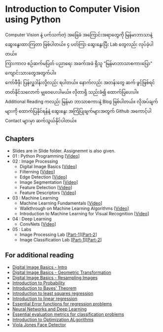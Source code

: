 # Introduction to Computer Vision using Python

Computer Vision နဲ့ ပက်သက်တဲ့ အ​ခြေခံ အ​ကြောင်းအရာ​တွေကို မြန်မာဘာသာနဲ့ ​ဆွေး​နွေးထားကြတာ ဖြစ်ပါတယ်။ ၄ ပတ်ကြာ ​ဆွေး​နွေးပြီး Lab ​တွေလည်း လုပ်ခဲ့ပါတယ်။ 
<br/>
ကြားကာလ စဉ်ဆက်မပြတ် ပညာ​ရေး အခက်အခဲ ရှိသူ "မြန်မာဘာသာစကား​ပြော" ​ကျောင်းသား​တွေအတွက်ပါ။
<br />
​ကော်ဖီဖိုး ပြန်လှူဒါန်းလို့လည်း ရပါတယ်။ ​နောက်လည်း အတန်း​တွေ ဆက် ဖွင့်ဖြစ်ရင် တတ်နိုင်သ​လောက် မျှ​ဝေ​ပေးပါမယ်။ လိုတာရှိ သည်းခံ၍ ​ထောက်ပြ​ပေးပါ။
<br /> 
Additional Reading ကလည်း မြန်မာ ဘာသာစကားနဲ့ Blog ဖြစ်ပါတယ်။ လိုအပ်ချက်များကို ထောက်ပြနိုင်ရန်နဲ့ ​ဆွေး​နွေး အကြံပြုချက်များအတွက် ​Github အ​ကောင့်ပါ Contact များမှာ ဆက်သွယ်နိုင်ပါတယ်။

## Chapters

- Slides are in Slide folder. Assignemnt is also given.
- 01 : Python Programming [[Video](https://youtu.be/5MNltrJ2yCA)]
- 02 : Image Processing
     - Digital Image Basics [[Video](https://youtu.be/6ZFBJUIcy6M)]
     - Filterning [[Video](https://youtu.be/AM4DtHhfGaA)]
     - Edge Detection [[Video](https://youtu.be/hHDkMs0LUGk)]
     - Image Segmentation [[Video](https://youtu.be/g0OtPMZW9fU)]
     - Feature Detection [[Video](https://youtu.be/pdcBVxtVr0Y)]
     - Feature Descriptors [[Video](https://youtu.be/DBP6w2TlwAg)]
- 03 : Machine Learning
     - Machine Learning Fundamentals [[Video](https://youtu.be/1rhj55RXE38)]
     - Walkthrough on Machine Learning Algorithms [[Video](https://youtu.be/jZS5-3SWFco)]
     - Introduction to Machine Learning for Visual Recognition [[Video](https://youtu.be/ODxpmV13csg)]
- 04 : Deep Learning
     - ConvNets [[Video](https://youtu.be/Tsv6fxLbccQ)]
- 05 : Labs
     - Image Processing Lab [[Part-1](https://youtu.be/AT7W-oAFRCA)][[Part-2](https://youtu.be/Pn8KeUqSrVs)] 
     - Image Classification Lab [[Part-1](https://youtu.be/xslqV8Ew9Pw)][[Part-2](https://youtu.be/A9xxvV2x40Q)]

## For additional reading

- [Digital Image Basics - Intro](https://link.medium.com/tHrZ0g0oQlb)
- [Digital Image Basics - Geometric Transformation](https://link.medium.com/TZukeC9oQlb)
- [Digital Image Basics - Resampling Images](https://thuraaung-ai.medium.com/resampling-images-55025fb34ee7)
- [Introduction to Probability](https://thuraaung-1601.medium.com/introduction-to-probability-7b884750aaa1)
- [Introduction to Bayes' Theorem](https://thuraaung-1601.medium.com/introduction-to-bayes-theorem-6deff20e584d)
- [Introduction to least squares regression](https://thuraaung-1601.medium.com/introduction-to-least-squares-regression-409220d6a230)
- [Introduction to linear regression](https://thuraaung-1601.medium.com/introduction-to-linear-regression-with-normal-equation-98e6c1f839f8)
- [Essential Error functions for regression problems](https://thuraaung-1601.medium.com/essential-error-functions-for-regression-problems-31c1431b1c36)
- [Neural Networks and Deep Learning](https://thuraaung-1601.medium.com/neural-networks-and-deep-learning-summary-in-burmese-c576877c3a7d)
- [Essential evaluation metrics for classification problems](https://thuraaung-1601.medium.com/essential-evaluation-metrics-for-classification-problems-267d87d8238)
- [Introduction to Optimization ALgorithms](https://thuraaung-1601.medium.com/optimization-algorithms-for-deep-learning-introduction-d27fdb35e254)
- [Viola Jones Face Detector](https://link.medium.com/NFracLLfpmb)
